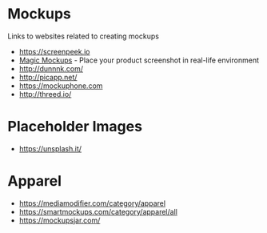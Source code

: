 # Mockups

Links to websites related to creating mockups

* https://screenpeek.io
* [Magic Mockups](http://magicmockups.com/) - Place your product screenshot in real-life environment
* http://dunnnk.com/
* http://picapp.net/
* https://mockuphone.com
* http://threed.io/


# Placeholder Images
* https://unsplash.it/

# Apparel
* https://mediamodifier.com/category/apparel
* https://smartmockups.com/category/apparel/all
* https://mockupsjar.com/

